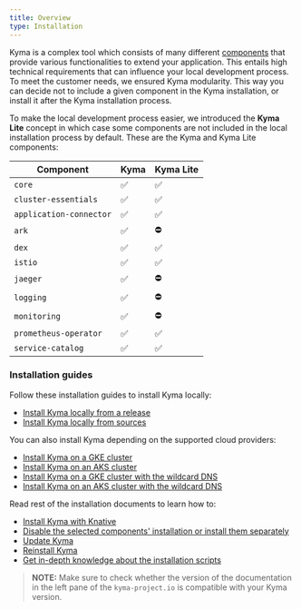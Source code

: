 ```yaml
---
title: Overview
type: Installation
---
```


Kyma is a complex tool which consists of many different [components](#details-components) that provide various functionalities to extend your application. This entails high technical requirements that can influence your local development process. To meet the customer needs, we ensured Kyma modularity. This way you can decide not to include a given component in the Kyma installation, or install it after the Kyma installation process.

To make the local development process easier, we introduced the **Kyma Lite** concept in which case some components are not included in the local installation process by default. These are the Kyma and Kyma Lite components:

| Component | Kyma | Kyma Lite |
|----------------|------|------|
| `core` | ✅ | ✅ |
| `cluster-essentials` | ✅ | ✅ |
| `application-connector` | ✅ | ✅ |
| `ark` | ✅ | ⛔️ |
| `dex` | ✅ | ✅ |
| `istio` | ✅ | ✅ |
| `jaeger` | ✅ | ⛔️ |
| `logging` | ✅ | ⛔️ |
| `monitoring` | ✅ | ⛔️ |
| `prometheus-operator` | ✅ | ✅ |
| `service-catalog` | ✅ | ✅ |

### Installation guides

Follow these installation guides to install Kyma locally:

- [Install Kyma locally from a release](#installation-install-kyma-locally-from-the-release)
- [Install Kyma locally from sources](#installation-install-kyma-locally-from-sources)

You can also install Kyma depending on the supported cloud providers:
- [Install Kyma on a GKE cluster](#installation-install-kyma-on-a-gke-cluster)
- [Install Kyma on an AKS cluster](#installation-install-kyma-on-an-aks-cluster)
- [Install Kyma on a GKE cluster with the wildcard DNS](#installation-install-kyma-on-a-gke-cluster-with-wildcard-dns)
- [Install Kyma on an AKS cluster with the wildcard DNS](#installation-install-kyma-on-an-aks-cluster-with-wildcard-dns)

Read rest of the installation documents to learn how to:
- [Install Kyma with Knative](#installation-installation-with-knative)
- [Disable the selected components' installation or install them separately](#installation-custom-component-installation)
- [Update Kyma](#installation-update-kyma)
- [Reinstall Kyma](#installation-reinstall-kyma)
- [Get in-depth knowledge about the installation scripts](#installation-local-installation-scripts)

>**NOTE:** Make sure to check whether the version of the documentation in the left pane of the `kyma-project.io` is compatible with your Kyma version.
